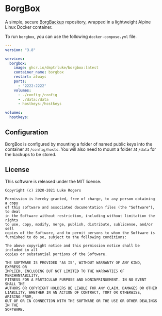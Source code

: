# BorgBox
A simple, secure [BorgBackup](https://borgbackup.readthedocs.io/en/stable/) repository, wrapped in a lightweight Alpine Linux Docker container.

To run `borgbox`, you can use the following `docker-compose.yml` file.
```yaml
---
version: "3.8"

services:
  borgbox:
    image: ghcr.io/dmptrluke/borgbox:latest
    container_name: borgbox
    restart: always
    ports:
      - "2222:2222"
    volumes:
      - ./config:/config
      - ./data:/data
      - hostkeys:/hostkeys

volumes:
  hostkeys:
```

## Configuration 
BorgBox is configured by mounting a folder of named public keys into the container at `/config/hosts`. You will also need to mount a folder at `/data` for the backups to be stored.


## License

This software is released under the MIT license.
```
Copyright (c) 2020-2021 Luke Rogers

Permission is hereby granted, free of charge, to any person obtaining a copy
of this software and associated documentation files (the "Software"), to deal
in the Software without restriction, including without limitation the rights
to use, copy, modify, merge, publish, distribute, sublicense, and/or sell
copies of the Software, and to permit persons to whom the Software is
furnished to do so, subject to the following conditions:

The above copyright notice and this permission notice shall be included in all
copies or substantial portions of the Software.

THE SOFTWARE IS PROVIDED "AS IS", WITHOUT WARRANTY OF ANY KIND, EXPRESS OR
IMPLIED, INCLUDING BUT NOT LIMITED TO THE WARRANTIES OF MERCHANTABILITY,
FITNESS FOR A PARTICULAR PURPOSE AND NONINFRINGEMENT. IN NO EVENT SHALL THE
AUTHORS OR COPYRIGHT HOLDERS BE LIABLE FOR ANY CLAIM, DAMAGES OR OTHER
LIABILITY, WHETHER IN AN ACTION OF CONTRACT, TORT OR OTHERWISE, ARISING FROM,
OUT OF OR IN CONNECTION WITH THE SOFTWARE OR THE USE OR OTHER DEALINGS IN THE
SOFTWARE.
```
